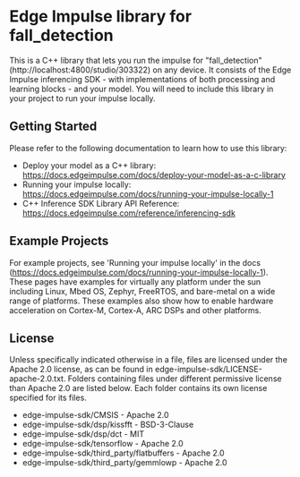
# Edge Impulse library for fall_detection

This is a C++ library that lets you run the impulse for "fall_detection" (http://localhost:4800/studio/303322) on any device. It consists of the Edge Impulse inferencing SDK - with implementations of both processing and learning blocks - and your model. You will need to include this library in your project to run your impulse locally.

## Getting Started

Please refer to the following documentation to learn how to use this library:

* Deploy your model as a C++ library: https://docs.edgeimpulse.com/docs/deploy-your-model-as-a-c-library
* Running your impulse locally: https://docs.edgeimpulse.com/docs/running-your-impulse-locally-1
* C++ Inference SDK Library API Reference: https://docs.edgeimpulse.com/reference/inferencing-sdk

## Example Projects

For example projects, see 'Running your impulse locally' in the docs (https://docs.edgeimpulse.com/docs/running-your-impulse-locally-1). These pages have examples for virtually any platform under the sun including Linux, Mbed OS, Zephyr, FreeRTOS, and bare-metal on a wide range of platforms. These examples also show how to enable hardware acceleration on Cortex-M, Cortex-A, ARC DSPs and other platforms.

## License

Unless specifically indicated otherwise in a file, files are licensed under the Apache 2.0 license, as can be found in edge-impulse-sdk/LICENSE-apache-2.0.txt. Folders containing files under different permissive license than Apache 2.0 are listed below. Each folder contains its own license specified for its files.

* edge-impulse-sdk/CMSIS - Apache 2.0
* edge-impulse-sdk/dsp/kissfft - BSD-3-Clause
* edge-impulse-sdk/dsp/dct - MIT
* edge-impulse-sdk/tensorflow - Apache 2.0
* edge-impulse-sdk/third_party/flatbuffers - Apache 2.0
* edge-impulse-sdk/third_party/gemmlowp - Apache 2.0
